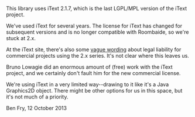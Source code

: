 This library uses iText 2.1.7, which is the last LGPL/MPL version of the iText project. 

We've used iText for several years. The license for iText has changed for subsequent versions and is no longer compatible with Roombaide, so we're stuck at 2.x. 

At the iText site, there's also some [vague wording](http://lowagie.com/itext2) about legal liability for commercial projects using the 2.x series. It's not clear where this leaves us.

Bruno Lowagie did an enormous amount of (free) work with the iText project, and we certainly don't fault him for the new commercial license. 

We're using iText in a very limited way--drawing to it like it's a Java Graphics2D object. There might be other options for us in this space, but it's not much of a priority.

Ben Fry, 12 October 2013

